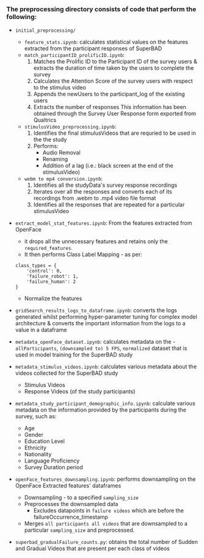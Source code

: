 ### The preprocessing directory consists of code that perform the following:



* `initial_preprocessing/`  
    * `feature_stats.ipynb`: calculates statistical values on the features extracted from the participant responses of SuperBAD
    * `match_participantID_prolificID.ipynb`:
        1. Matches the Prolific ID to the Participant ID of the survey users & extracts the duration of time taken by the users to complete the survey
        1. Calculates the Attention Score of the survey users with respect to the stimulus video
        1. Appends the newUsers to the participant_log of the existing users
        1. Extracts the number of responses
        This information has been obtained through the Survey User Response form exported from Qualtrics
    * `stimulusVideo_preprocessing.ipynb`: 
        1. Identifies the final stimulusVideos that are requried to be used in the the study
        1. Performs:
            - Audio Removal
            - Renaming
            - Addition of a lag (i.e.: black screen at the end of the stimulusVideo)
    * `webm to mp4 conversion.ipynb`: 
        1. Identifies all the studyData's survey response recordings
        1. Iterates over all the responses and converts each of its recordings from .webm to .mp4 video file format
        1. Identifies all the responses that are repeated for a particular stimulusVideo

* `extract_model_stat_features.ipynb`: From the features extracted from OpenFace   
    - it drops all the unnecessary features and retains only the `required_features`. 
    - It then performs Class Label Mapping - as per:

    ```
    class_types = {
        'control': 0,
        'failure_robot': 1,
        'failure_human': 2
    }
    ```
    - Normalize the features

* `gridSearch_results_logs_to_dataframe.ipynb`: converts the logs generated whilst performing hyper-parameter tuning for complex model architecture & converts the important information from the logs to a value in a dataframe

* `metadata_openFace_dataset.ipynb`: calculates metadata on the - `allParticipants`, `(downsampled to) 5 FPS`, `normalized` dataset that is used in model training for the SuperBAD study

* `metadata_stimulus_videos.ipynb`: calculates various metadata about the videos collected for the SuperBAD study  
    - Stimulus Videos
    - Response Videos (of the study participants)

* `metadata_study_participant_demographic_info.ipynb`:  calculate various metadata on the information provided by the participants during the survey, such as:
    - Age
    - Gender
    - Education Level
    - Ethnicity
    - Nationality
    - Language Proficiency
    - Survey Duration period

* `openFace_features_downsampling.ipynb`: performs downsampling on the OpenFace Extracted features' dataframes

    * Downsampling - to a specified `sampling_size`
    * Preprocesses the downsampled data
        - Excludes datapoints in `failure videos` which are before the failureOccurrence_timestamp
    * Merges `all participants all videos` that are downsampled to a particular `sampling_size` and preprocessed.

* `superbad_gradualFailure_counts.py`: obtains the total number of Sudden and Gradual Videos that are present per each class of videos